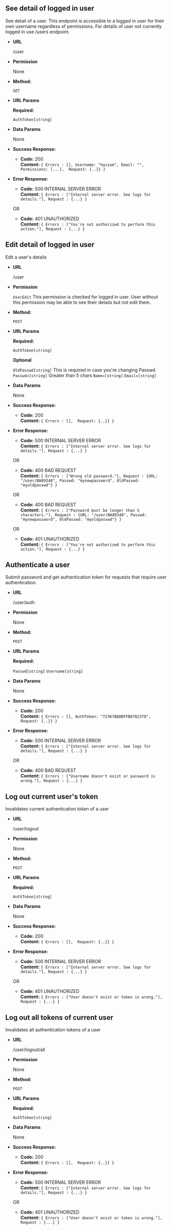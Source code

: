 **See detail of logged in user**
----
  See detail of a user. This endpoint is accessible to a logged in user for their own username regardless of permissions. For details of user not currently logged in use /users endpoint.

* **URL**

  /user

* **Permission**

  None

* **Method:**

  `GET`
  
* **URL Params**
  
  **Required:**

  `AuthToken[string]`

* **Data Params**

  None

* **Success Response:**

  * **Code:** 200 <br />
    **Content:** `{ Errors : [], Username: "haisum", Email: "", Permissions: [...],  Request: {..}} }`
 
* **Error Response:**

  * **Code:** 500 INTERNAL SERVER ERROR <br />
    **Content:** `{ Errors : ["Internal server error. See logs for details."], Request : {...} }`

  OR

  * **Code:** 401 UNAUTHORIZED <br />
    **Content:** `{ Errors : ["You're not authorized to perform this action."], Request : {...} }`

**Edit detail of logged in user**
----
  Edit a user's details

* **URL**

  /user

* **Permission**

  `UserEdit` This permission is checked for logged in user. User without this permission may be able to see their details but not edit them.

* **Method:**

  `POST`
  
*  **URL Params**
  
   **Required:**
   
   `AuthToken[string]`
   
   **Optional**
 
   `OldPasswd[string]` This is required in case you're changing Passwd
   `Passwd=[string]` Greater than 5 chars
   `Name=[string]`
   `Email=[string]`

* **Data Params**

  None

* **Success Response:**

  * **Code:** 200 <br />
    **Content:** `{ Errors : [],  Request: {..}} }`
 
* **Error Response:**

  * **Code:** 500 INTERNAL SERVER ERROR <br />
    **Content:** `{ Errors : ["Internal server error. See logs for details."], Request : {...} }`

  OR

  * **Code:** 400 BAD REQUEST <br />
    **Content:** `{ Errors : ["Wrong old password."], Request : {URL: "/user/BA89348", Passwd: "mynewpassword", OldPasswd: "myoldpasswd"} }`

  OR

  * **Code:** 400 BAD REQUEST <br />
    **Content:** `{ Errors : ["Password must be longer than 5 characters."], Request : {URL: "/user/BA89348", Passwd: "mynewpassword", OldPasswd: "myoldpasswd"} }`

  OR

  * **Code:** 401 UNAUTHORIZED <br />
    **Content:** `{ Errors : ["You're not authorized to perform this action."], Request : {...} }`

**Authenticate a user**
----
  Submit password and get authentication token for requests that require user authentication.

* **URL**

  /user/auth

* **Permission**

  None

* **Method:**

  `POST`
  
*  **URL Params**
  
   **Required:**
   
   `Passwd[string]`
   `Username[string]`

* **Data Params**

  None

* **Success Response:**

  * **Code:** 200 <br />
    **Content:** `{ Errors : [], AuthToken: "72367BADBFFB8782378",  Request: {..}} }`
 
* **Error Response:**

  * **Code:** 500 INTERNAL SERVER ERROR <br />
    **Content:** `{ Errors : ["Internal server error. See logs for details."], Request : {...} }`

  OR

  * **Code:** 400 BAD REQUEST <br />
    **Content:** `{ Errors : ["Username doesn't exist or password is wrong."], Request : {...} }`


**Log out current user's token**
----
  Invalidates current authentication token of a user

* **URL**

  /user/logout

* **Permission**

  None

* **Method:**

  `POST`
  
*  **URL Params**
  
   **Required:**
   
   `AuthToken[string]`

* **Data Params**

  None

* **Success Response:**

  * **Code:** 200 <br />
    **Content:** `{ Errors : [],  Request: {..}} }`
 
* **Error Response:**

  * **Code:** 500 INTERNAL SERVER ERROR <br />
    **Content:** `{ Errors : ["Internal server error. See logs for details."], Request : {...} }`

  OR

  * **Code:** 401 UNAUTHORIZED <br />
    **Content:** `{ Errors : ["User doesn't exist or token is wrong."], Request : {...} }`


**Log out all tokens of current user**
----
  Invalidates all authentication tokens of a user

* **URL**

  /user/logout/all

* **Permission**

  None

* **Method:**

  `POST`
  
*  **URL Params**
  
   **Required:**
   
   `AuthToken[string]`

* **Data Params**

  None

* **Success Response:**

  * **Code:** 200 <br />
    **Content:** `{ Errors : [],  Request: {..}} }`
 
* **Error Response:**

  * **Code:** 500 INTERNAL SERVER ERROR <br />
    **Content:** `{ Errors : ["Internal server error. See logs for details."], Request : {...} }`

  OR

  * **Code:** 401 UNAUTHORIZED <br />
    **Content:** `{ Errors : ["User doesn't exist or token is wrong."], Request : {...} }`